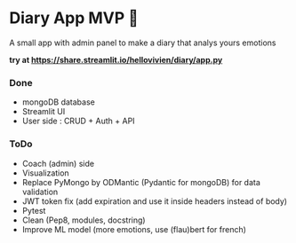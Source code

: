 # Diary App MVP 🚧

A small app with admin panel to make a diary that analys yours emotions

**try at https://share.streamlit.io/hellovivien/diary/app.py**

### Done
* mongoDB database
* Streamlit UI
* User side : CRUD + Auth + API


### ToDo
* Coach (admin) side
* Visualization
* Replace PyMongo by ODMantic (Pydantic for mongoDB) for data validation
* JWT token fix (add expiration and use it inside headers instead of body)
* Pytest
* Clean (Pep8, modules, docstring)
* Improve ML model (more emotions, use (flau)bert for french)
